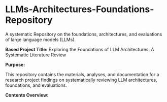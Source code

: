 # LLMs-Architectures-Foundations-Repository


A systematic Repository on the foundations, architectures, and evaluations of large language models (LLMs).

**Based Project Title:**
Exploring the Foundations of LLM Architectures: A Systematic Literature Review


**Purpose:**

This repository contains the materials, analyses, and documentation for a research project findings on systematically reviewing LLM architectures, foundations, and evaluations.

**Contents Overview:**
